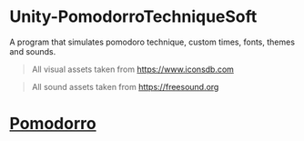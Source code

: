 # Unity-PomodorroTechniqueSoft
A program that simulates pomodoro technique, custom times, fonts, themes and sounds.

>All visual assets taken from  https://www.iconsdb.com

>All sound assets taken from https://freesound.org


# [Pomodorro](https://atitb.itch.io/pomodorotechnique)
